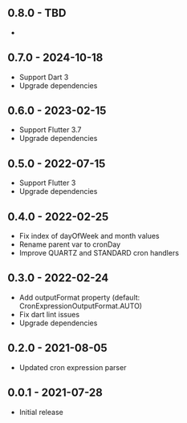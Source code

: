 ## 0.8.0 - TBD

*

## 0.7.0 - 2024-10-18

* Support Dart 3
* Upgrade dependencies

## 0.6.0 - 2023-02-15

* Support Flutter 3.7
* Upgrade dependencies 

## 0.5.0 - 2022-07-15

* Support Flutter 3
* Upgrade dependencies

## 0.4.0 - 2022-02-25

* Fix index of dayOfWeek and month values
* Rename parent var to cronDay
* Improve QUARTZ and STANDARD cron handlers

## 0.3.0 - 2022-02-24

* Add outputFormat property (default: CronExpressionOutputFormat.AUTO)
* Fix dart lint issues
* Upgrade dependencies

## 0.2.0 - 2021-08-05

* Updated cron expression parser

## 0.0.1 - 2021-07-28

* Initial release

